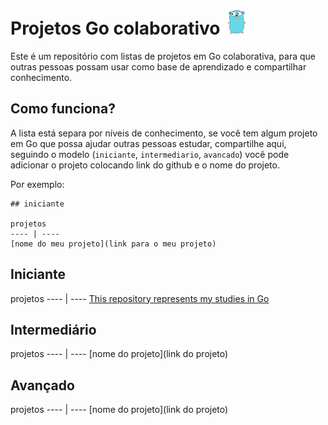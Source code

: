 # Projetos Go colaborativo <img src="https://raw.githubusercontent.com/devicons/devicon/master/icons/go/go-original.svg" alt="go" width="40" height="40"/> </a> 

Este é um repositório com listas de projetos em Go colaborativa, para que outras pessoas possam usar como base de aprendizado e compartilhar conhecimento.


## Como funciona?

A lista está separa por níveis de conhecimento, se você tem algum projeto em Go que possa ajudar outras pessoas estudar, compartilhe aqui, seguindo o modelo (`iniciante`, `intermediario`, `avancado`) você pode adicionar o projeto colocando link do github e o nome do projeto.

Por exemplo:

```
## iniciante

projetos 
---- | ----
[nome do meu projeto](link para o meu projeto) 
```

## Iniciante

projetos 
---- | ----
[This repository represents my studies in Go](https://github.com/JessicaNathany/go-studies) 

## Intermediário

projetos 
---- | ----
[nome do projeto](link do projeto) 


## Avançado

projetos
---- | ----
[nome do projeto](link do projeto) 


